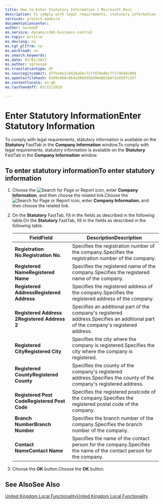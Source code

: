 ```yaml
---
title: How to Enter Statutory Information | Microsoft Docs
description: To comply with legal requirements, statutory information is available on the **Statutory** FastTab in the **Company Information** window.
services: project-madeira
documentationcenter: 
author: SorenGP
ms.service: dynamics365-business-central
ms.topic: article
ms.devlang: na
ms.tgt_pltfrm: na
ms.workload: na
ms.search.keywords: 
ms.date: 07/01/2017
ms.author: sgroespe
ms.translationtype: HT
ms.sourcegitcommit: d7fb34e1c9428a64c71ff47be8bcff174649c00d
ms.openlocfilehash: 6289c060c964a306035839648b1bb72a9397c35f
ms.contentlocale: en-gb
ms.lasthandoff: 03/22/2018

---
```

# <a name="enter-statutory-information"></a><span data-ttu-id="40b02-103">Enter Statutory Information</span><span class="sxs-lookup"><span data-stu-id="40b02-103">Enter Statutory Information</span></span>
<span data-ttu-id="40b02-104">To comply with legal requirements, statutory information is available on the **Statutory** FastTab in the **Company Information** window.</span><span class="sxs-lookup"><span data-stu-id="40b02-104">To comply with legal requirements, statutory information is available on the **Statutory** FastTab in the **Company Information** window.</span></span>  

## <a name="to-enter-statutory-information"></a><span data-ttu-id="40b02-105">To enter statutory information</span><span class="sxs-lookup"><span data-stu-id="40b02-105">To enter statutory information</span></span>  

1.  <span data-ttu-id="40b02-106">Choose the ![Search for Page or Report](../../media/ui-search/search_small.png "Search for Page or Report icon") icon, enter **Company Information**, and then choose the related link.</span><span class="sxs-lookup"><span data-stu-id="40b02-106">Choose the ![Search for Page or Report](../../media/ui-search/search_small.png "Search for Page or Report icon") icon, enter **Company Information**, and then choose the related link.</span></span>  
2.  <span data-ttu-id="40b02-107">On the **Statutory** FastTab, fill in the fields as described in the following table.</span><span class="sxs-lookup"><span data-stu-id="40b02-107">On the **Statutory** FastTab, fill in the fields as described in the following table.</span></span>  

    |<span data-ttu-id="40b02-108">Field</span><span class="sxs-lookup"><span data-stu-id="40b02-108">Field</span></span>|<span data-ttu-id="40b02-109">Description</span><span class="sxs-lookup"><span data-stu-id="40b02-109">Description</span></span>|  
    |---------------------------------|---------------------------------------|  
    |<span data-ttu-id="40b02-110">**Registration No.**</span><span class="sxs-lookup"><span data-stu-id="40b02-110">**Registration No.**</span></span>|<span data-ttu-id="40b02-111">Specifies the registration number of the company.</span><span class="sxs-lookup"><span data-stu-id="40b02-111">Specifies the registration number of the company.</span></span>|  
    |<span data-ttu-id="40b02-112">**Registered Name**</span><span class="sxs-lookup"><span data-stu-id="40b02-112">**Registered Name**</span></span>|<span data-ttu-id="40b02-113">Specifies the registered name of the company.</span><span class="sxs-lookup"><span data-stu-id="40b02-113">Specifies the registered name of the company.</span></span>|  
    |<span data-ttu-id="40b02-114">**Registered Address**</span><span class="sxs-lookup"><span data-stu-id="40b02-114">**Registered Address**</span></span>|<span data-ttu-id="40b02-115">Specifies the registered address of the company.</span><span class="sxs-lookup"><span data-stu-id="40b02-115">Specifies the registered address of the company.</span></span>|  
    |<span data-ttu-id="40b02-116">**Registered Address 2**</span><span class="sxs-lookup"><span data-stu-id="40b02-116">**Registered Address 2**</span></span>|<span data-ttu-id="40b02-117">Specifies an additional part of the company's registered address.</span><span class="sxs-lookup"><span data-stu-id="40b02-117">Specifies an additional part of the company's registered address.</span></span>|  
    |<span data-ttu-id="40b02-118">**Registered City**</span><span class="sxs-lookup"><span data-stu-id="40b02-118">**Registered City**</span></span>|<span data-ttu-id="40b02-119">Specifies the city where the company is registered.</span><span class="sxs-lookup"><span data-stu-id="40b02-119">Specifies the city where the company is registered.</span></span>|  
    |<span data-ttu-id="40b02-120">**Registered County**</span><span class="sxs-lookup"><span data-stu-id="40b02-120">**Registered County**</span></span>|<span data-ttu-id="40b02-121">Specifies the county of the company's registered address.</span><span class="sxs-lookup"><span data-stu-id="40b02-121">Specifies the county of the company's registered address.</span></span>|  
    |<span data-ttu-id="40b02-122">**Registered Post Code**</span><span class="sxs-lookup"><span data-stu-id="40b02-122">**Registered Post Code**</span></span>|<span data-ttu-id="40b02-123">Specifies the registered postcode of the company.</span><span class="sxs-lookup"><span data-stu-id="40b02-123">Specifies the registered postal code of the company.</span></span>|  
    |<span data-ttu-id="40b02-124">**Branch Number**</span><span class="sxs-lookup"><span data-stu-id="40b02-124">**Branch Number**</span></span>|<span data-ttu-id="40b02-125">Specifies the branch number of the company.</span><span class="sxs-lookup"><span data-stu-id="40b02-125">Specifies the branch number of the company.</span></span>|  
    |<span data-ttu-id="40b02-126">**Contact Name**</span><span class="sxs-lookup"><span data-stu-id="40b02-126">**Contact Name**</span></span>|<span data-ttu-id="40b02-127">Specifies the name of the contact person for the company.</span><span class="sxs-lookup"><span data-stu-id="40b02-127">Specifies the name of the contact person for the company.</span></span>|  

3.  <span data-ttu-id="40b02-128">Choose the **OK** button.</span><span class="sxs-lookup"><span data-stu-id="40b02-128">Choose the **OK** button.</span></span>  

## <a name="see-also"></a><span data-ttu-id="40b02-129">See Also</span><span class="sxs-lookup"><span data-stu-id="40b02-129">See Also</span></span>  
[<span data-ttu-id="40b02-130">United Kingdom Local Functionality</span><span class="sxs-lookup"><span data-stu-id="40b02-130">United Kingdom Local Functionality</span></span>](united-kingdom-local-functionality.md)

